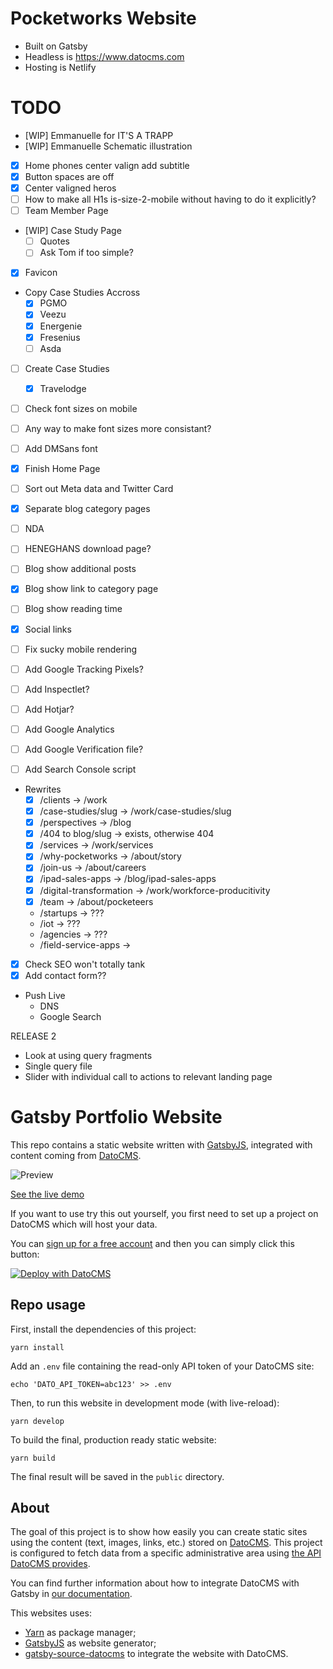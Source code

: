 # Pocketworks Website

* Built on Gatsby
* Headless is https://www.datocms.com
* Hosting is Netlify

# TODO

* [WIP] Emmanuelle for IT'S A TRAPP 
* [WIP]  Emmanuelle Schematic illustration
* [X] Home phones center valign add subtitle
* [X] Button spaces are off
* [X] Center valigned heros
* [ ] How to make all H1s is-size-2-mobile without having to do it explicitly?
* [ ] Team Member Page
* [WIP] Case Study Page
  * [ ] Quotes
  * [ ] Ask Tom if too simple?
* [X] Favicon
* Copy Case Studies Accross
  * [X] PGMO
  * [X] Veezu
  * [X] Energenie
  * [X] Fresenius
  * [ ] Asda
* [ ] Create Case Studies
  * [X] Travelodge
* [ ] Check font sizes on mobile
* [ ] Any way to make font sizes more consistant?
* [ ] Add DMSans font
* [X] Finish Home Page
* [ ] Sort out Meta data and Twitter Card
* [X] Separate blog category pages
* [ ] NDA
* [ ] HENEGHANS download page?
* [ ] Blog show additional posts 
* [X] Blog show link to category page
* [ ] Blog show reading time
* [X] Social links

* [ ] Fix sucky mobile rendering
* [ ] Add Google Tracking Pixels?
* [ ] Add Inspectlet?
* [ ] Add Hotjar?
* [ ] Add Google Analytics
* [ ] Add Google Verification file?
* [ ] Add Search Console script
* Rewrites
  * [X] /clients                -> /work
  * [X] /case-studies/slug      -> /work/case-studies/slug
  * [X] /perspectives           -> /blog
  * [X] /404 to blog/slug       -> exists, otherwise 404
  * [X] /services               -> /work/services
  * [X] /why-pocketworks        -> /about/story
  * [X] /join-us                -> /about/careers
  * [X] /ipad-sales-apps        -> /blog/ipad-sales-apps
  * [X] /digital-transformation -> /work/workforce-producitivity
  * [X] /team                   -> /about/pocketeers

  * /startups               -> ???
  * /iot                    -> ???
  * /agencies               -> ???
  * /field-service-apps     -> 
  
* [X] Check SEO won't totally tank
* [X] Add contact form??

* Push Live
  * DNS
  * Google Search 

RELEASE 2

* Look at using query fragments
* Single query file
* Slider with individual call to actions to relevant landing page


# Gatsby Portfolio Website

This repo contains a static website written with [GatsbyJS](https://www.gatsbyjs.org/), integrated with content coming from [DatoCMS](https://www.datocms.com).

![Preview](preview.png)

[See the live demo](https://datocms-gatsby-demo.netlify.com/)

If you want to use try this out yourself, you first need to set up a project on DatoCMS which will host your data.

You can [sign up for a free account](https://dashboard.datocms.com/signup) and then you can simply click this button:

[![Deploy with DatoCMS](https://dashboard.datocms.com/deploy/button.svg)](https://dashboard.datocms.com/projects/new-from-template/static-website/gatsby-portfolio)

## Repo usage

First, install the dependencies of this project:

```
yarn install
```

Add an `.env` file containing the read-only API token of your DatoCMS site:

```
echo 'DATO_API_TOKEN=abc123' >> .env
```

Then, to run this website in development mode (with live-reload):

```
yarn develop
```

To build the final, production ready static website:

```
yarn build
```

The final result will be saved in the `public` directory.

## About

The goal of this project is to show how easily you can create static sites using the content (text, images, links, etc.) stored on [DatoCMS](https://www.datocms.com). This project is configured to fetch data from a specific administrative area using [the API DatoCMS provides](https://www.datocms.com/docs/content-management-api).

You can find further information about how to integrate DatoCMS with Gatsby in [our documentation](https://www.datocms.com/docs/static-generators/gatsbyjs).

This websites uses:

- [Yarn](https://yarnpkg.com/) as package manager;
- [GatsbyJS](https://github.com/gatsbyjs/gatsby) as website generator;
- [gatsby-source-datocms](https://github.com/datocms/gatsby-source-datocms) to integrate the website with DatoCMS.
